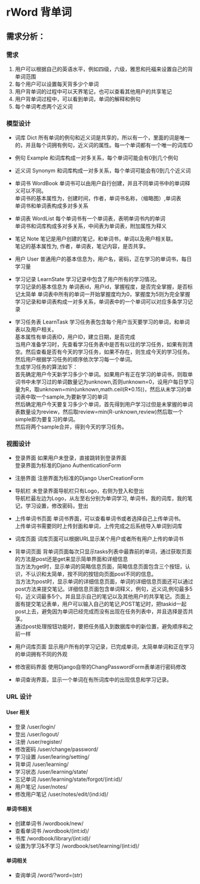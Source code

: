 # rWord 背单词

## 需求分析：

### 需求
1. 用户可以根据自己的英语水平，例如四级，六级，雅思和托福来设置自己的背单词范围
2. 每个用户可以设置每天背多少个单词
3. 用户背单词的过程中可以天界笔记，也可以查看其他用户的共享笔记
4. 用户背单词过程中，可以看到单词，单词的解释和例句
5. 每个单词考虑两个近义词


### 模型设计

- 词库 Dict
所有单词的例句和近义词是共享的，所以有一个，里面的词是唯一的，并且每个词拥有例句，近义词的属性。每一个单词都有一个唯一的词库ID

- 例句 Example
和词库构成一对多关系，每个单词可能会有0到几个例句

- 近义词 Synonym
和词库构成一对多关系，每个单词可能会有0到几个近义词

- 单词书 WordBook
单词书可以由用户自行创建，并且不同单词书中的单词释义可以不同。<br/>
单词书的基本属性为，创建时间，作者，单词书名称，（缩略图）,单词表<br/>
单词书和单词表构成多对多关系

- 单词表 WordList
每个单词书有一个单词表，表明单词书内的单词<br/>
单词书和词库构成多对多关系，中间表为单词表，附加属性为释义


- 笔记 Note
笔记是用户创建的笔记，和单词书，单词以及用户相关联。<br/>
笔记的基本属性为, 作者，单词表，笔记内容，是否共享。<br/>

- 用户 User
普通用户的基本信息为，用户名，密码，正在学习的单词书，每日学习量<br/>

- 学习记录 LearnState
学习记录中包含了用户所有的学习情况。 <br/>
学习记录的基本信息为 单词表id，用户id，掌握程度，是否完全掌握，是否标记太简单
单词表中所有的单词一开始掌握度均为0，掌握度为5则为完全掌握
学习记录和单词表构成一对多关系，单词表中的一个单词可以对应多条学习记录

- 学习任务表 LearnTask
学习任务表包含每个用户当天要学习的单词，和单词表以及用户相关。<br/>
基本属性有单词表ID，用户ID，建立日期，是否完成<br/>
当用户准备学习时，先查看学习任务表中是否有以往的学习任务，如果有则清空。然后查看是否有今天的学习任务，如果不存在，则生成今天的学习任务。然后用户根据学习任务的顺序依次学习每一个单词。<br/>
生成学习任务的算法如下：<br/>
首先确定用户今天新学习多少个单词。如果用户有正在学习的单词书，则取单词书中未学习过的单词数量记为unknown,否则unknown=0，设用户每日学习量为R，取unknown=min(unknown,math.ceil(R\*0.15))，然后从未学习的单词表中取一个sample,为要新学习的单词<br/>
然后确定用户今天要复习多少个单词，首先得到用户学习过但是未掌握的单词表数量设为review，然后取review=min(R-unknown,review)然后取一个simple即为要复习的单词。<br/>
然后将两个sample合并，得到今天的学习任务。

### 视图设计

- 登录界面
如果用户未登录，直接跳转到登录界面<br/>
登录界面为标准的Djano AuthenticationForm

- 注册界面
注册界面为标准的Django UserCreationForm

- 导航栏
未登录界面导航栏只有Logo，右侧为登入和登出<br/>
导航栏最左边为Logo，从左至右分别为单词学习, 单词书，我的词库，我的笔记，学习设置，修改密码，登出

- 上传单词书页面
单词书界面，可以查看单词书或者选择自己上传单词书。<br/>
上传单词书需要同时上传封面和单词，上传完成之后系统导入单词到词库

- 词库页面
词库页面可以根据URL显示某个用户或者所有用户上传的单词书

- 背单词页面
背单词页面每次只显示tasks列表中最靠前的单词，通过获取页面的方法是post还是get来显示简单界面和详细信息<br/>
当方法为get时，显示单词的简略信息页面，简略信息页面包含三个按钮，认识，不认识和太简单，按不同的按钮向页面post不同的信息。<br/>
当方法为post时，显示单词的详细信息页面，单词的详细信息页面还可以通过post方法来提交笔记。详细信息页面包含单词释义，例句，近义词,例句最多5句，近义词最多5个。并且显示自己的笔记以及其他用户的共享笔记。页面上面有提交笔记表单，用户可以输入自己的笔记,POST笔记时，把taskid一起post上去，避免因为单词已经完成而没有出现在任务列表中，并且选择是否共享。<br/>
通过post处理按钮功能时，要把任务插入到数据库中的新位置，避免顺序和之前一样

- 用户词库页面
显示用户所有的学习记录，已完成单词，太简单单词和正在学习的单词拥有不同的外观

- 修改密码界面
使用Django自带的ChangPasswordForm表单进行密码修改

- 单词查询界面，显示一个单词在有所词库中的出现信息和学习记录。

### URL 设计
#### User 相关
- 登录
/user/login/
- 登出
/user/logout/
- 注册
/user/register/
- 修改密码
/user/change/password/
- 学习设置
/user/learing/setting/
- 背单词
/user/learning/
- 学习状态
/user/learning/state/
- 忘记单词
/user/learning/state/forgot/(int:id)/
- 用户笔记
/user/notes/
- 修改用户笔记
/user/notes/edit/(ind:id)/

#### 单词书相关
- 创建单词书
/wordbook/new/
- 查看单词书
/wordbook/(int:id)/
- 书库
/wordbook/library/(int:id)/
- 设置为学习&不学习
/wordbook/set/learning/(int:id)/

#### 单词相关
- 查询单词
/word/?word=(str)
